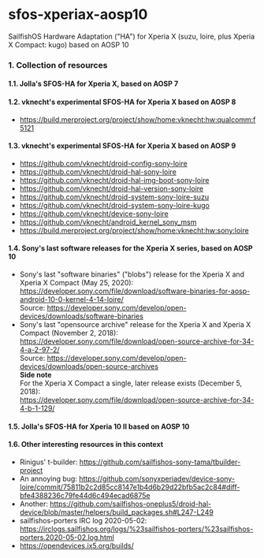 # sfos-xperiax-aosp10
SailfishOS Hardware Adaptation ("HA") for Xperia X (suzu, loire, plus Xperia X Compact: kugo) based on AOSP 10

### 1. Collection of resources

#### 1.1. Jolla's SFOS-HA for Xperia X, based on AOSP 7

#### 1.2. vknecht's experimental SFOS-HA for Xperia X based on AOSP 8
* https://build.merproject.org/project/show/home:vknecht:hw:qualcomm:f5121

#### 1.3. vknecht's experimental SFOS-HA for Xperia X based on AOSP 9
* https://github.com/vknecht/droid-config-sony-loire
* https://github.com/vknecht/droid-hal-sony-loire
* https://github.com/vknecht/droid-hal-img-boot-sony-loire
* https://github.com/vknecht/droid-hal-version-sony-loire
* https://github.com/vknecht/droid-system-sony-loire-suzu
* https://github.com/vknecht/droid-system-sony-loire-kugo
* https://github.com/vknecht/device-sony-loire
* https://github.com/vknecht/android_kernel_sony_msm
* https://build.merproject.org/project/show/home:vknecht:hw:sony:loire

#### 1.4. Sony's last software releases for the Xperia X series, based on AOSP 10
* Sony's last "software binaries" ("blobs") release for the Xperia X and Xperia X Compact (May 25, 2020):<br />
  https://developer.sony.com/file/download/software-binaries-for-aosp-android-10-0-kernel-4-14-loire/<br />
  Source: https://developer.sony.com/develop/open-devices/downloads/software-binaries<br />
* Sony's last "opensource archive" release for the Xperia X and Xperia X Compact (November 2, 2018):<br />
  https://developer.sony.com/file/download/open-source-archive-for-34-4-a-2-97-2/<br />
  Source: https://developer.sony.com/develop/open-devices/downloads/open-source-archives<br />
  **Side note**<br />
  For the  Xperia X Compact a single, later release exists (December 5, 2018):<br />
  https://developer.sony.com/file/download/open-source-archive-for-34-4-b-1-129/<br />

#### 1.5. Jolla's SFOS-HA for Xperia 10 II based on AOSP 10

#### 1.6. Other interesting resources in this context
* Rinigus' t-builder: https://github.com/sailfishos-sony-tama/tbuilder-project
* An annoying bug: https://github.com/sonyxperiadev/device-sony-loire/commit/75811b2c2d85cc8147e1b4d6b29d22bfb5ac2c84#diff-bfe4388236c79fe44d6c494ecad6875e
* Another: https://github.com/sailfishos-oneplus5/droid-hal-device/blob/master/helpers/build_packages.sh#L247-L249
* sailfishos-porters IRC log 2020-05-02: https://irclogs.sailfishos.org/logs/%23sailfishos-porters/%23sailfishos-porters.2020-05-02.log.html
* https://opendevices.ix5.org/builds/
